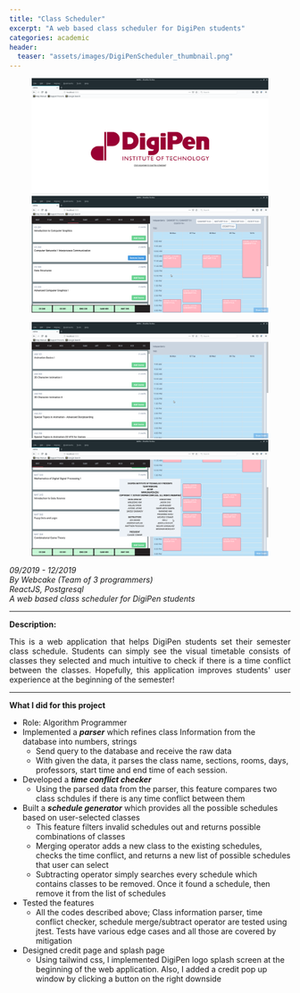 ```yaml
---
title: "Class Scheduler"
excerpt: "A web based class scheduler for DigiPen students"
categories: academic
header:
  teaser: "assets/images/DigiPenScheduler_thumbnail.png"
---
```


<figure class="half">
    <a href="/assets/images/DigiPenScheduler_page1.png"><img src="/assets/images/DigiPenScheduler_page1.png"></a>
    <a href="/assets/images/DigiPenScheduler_page2.png"><img src="/assets/images/DigiPenScheduler_page2.png"></a>
</figure>
<figure class="half">
    <a href="/assets/images/DigiPenScheduler_page3.png"><img src="/assets/images/DigiPenScheduler_page3.png"></a>
    <a href="/assets/images/DigiPenScheduler_page4.png"><img src="/assets/images/DigiPenScheduler_page4.png"></a>
</figure>
<div style="text-align: center" markdown="1">
</div>

*09/2019 - 12/2019*  
*By Webcake (Team of 3 programmers)*  
*ReactJS, Postgresql*  
*A web based class scheduler for DigiPen students*  

---
**Description:**  
<div style="text-align: justify" markdown="1">
This is a web application that helps DigiPen students set their semester class schedule.  
Students can simply see the visual timetable consists of classes they selected and much intuitive to check if there is a time conflict between the classes.  
Hopefully, this application improves students' user experience at the beginning of the semester!
</div> 

---
**What I did for this project**  
  * Role: Algorithm Programmer  
  * Implemented a ***parser*** which refines class Information from the database into numbers, strings
	  - Send query to the database and receive the raw data
	  - With given the data, it parses the class name, sections, rooms, days, professors, start time and end time of each session.
  * Developed a ***time conflict checker*** 
	  - Using the parsed data from the parser, this feature compares two class schdules if there is any time conflict between them
  * Built a ***schedule generator*** which provides all the possible schedules based on user-selected classes
	  - This feature filters invalid schedules out and returns possible combinations of classes
	  - Merging operator adds a new class to the existing schedules, checks the time conflict, and returns a new list of possible schedules that user can select
	  - Subtracting operator simply searches every schedule which contains classes to be removed. Once it found a schedule, then remove it from the list of schedules
  * Tested the features
	  - All the codes described above; Class information parser, time conflict checker, schedule merge/subtract operator are tested using jtest. Tests have various edge cases and all those are covered by mitigation
  * Designed credit page and splash page
    - Using tailwind css, I implemented DigiPen logo splash screen at the beginning of the web application. Also, I added a credit pop up window by clicking a button on the right downside
  
